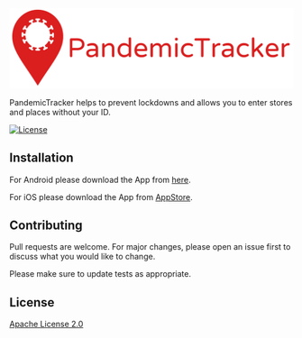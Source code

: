 ![pandemictracker](https://github.com/talked-inc/pandemictracker/blob/main/img/pc-logo.png?raw=true)

PandemicTracker helps to prevent lockdowns and allows you to enter stores and places without your ID.

[![License](https://poser.pugx.org/talked-inc/pandemictracker/license.svg)](https://poser.pugx.org/talked-inc/pandemictracker/license.svg)

## Installation

For Android please download the App from [here](https://github.com/talked-inc/pandemictracker/download/android-branch/latest/).

For iOS please download the App from [AppStore](https://apps.apple.com/no/app/pandemictracker/305031).


## Contributing
Pull requests are welcome. For major changes, please open an issue first to discuss what you would like to change.

Please make sure to update tests as appropriate.

## License
[Apache License 2.0](https://choosealicense.com/licenses/apache-2.0/)
